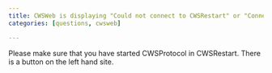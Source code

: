 ```yaml
---
title: CWSWeb is displaying "Could not connect to CWSRestart" or "Connection to CWSRestart timed out"
categories: [questions, cwsweb]

---
```

Please make sure that you have started CWSProtocol in CWSRestart. There is a button on the left hand site.